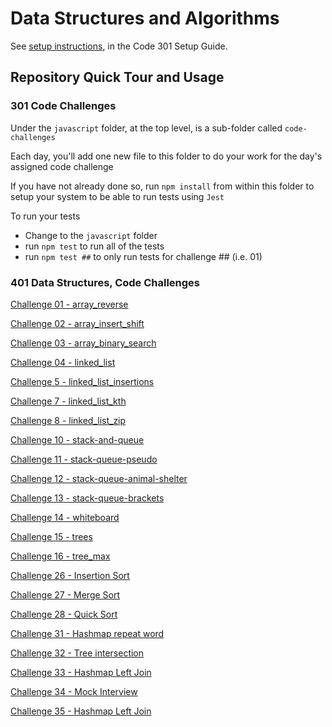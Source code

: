 # Data Structures and Algorithms

See [setup instructions](https://codefellows.github.io/setup-guide/code-301/3-code-challenges), in the Code 301 Setup Guide.

## Repository Quick Tour and Usage

### 301 Code Challenges

Under the `javascript` folder, at the top level, is a sub-folder called `code-challenges`

Each day, you'll add one new file to this folder to do your work for the day's assigned code challenge

If you have not already done so, run `npm install` from within this folder to setup your system to be able to run tests using `Jest`

To run your tests

- Change to the `javascript` folder
- run `npm test` to run all of the tests
- run `npm test ##` to only run tests for challenge ## (i.e. 01)

### 401 Data Structures, Code Challenges

[Challenge 01 - array_reverse](https://github.com/idcargill/data-structures-and-algorithms/tree/main/python/code_challenges/array_reverse)

[Challenge 02 - array_insert_shift](https://github.com/idcargill/data-structures-and-algorithms/tree/main/python/code_challenges/array_insert_shift)

[Challenge 03 - array_binary_search](https://github.com/idcargill/data-structures-and-algorithms/tree/main/python/code_challenges/array_binary_search)

[Challenge 04 - linked_list](https://github.com/idcargill/data-structures-and-algorithms/tree/main/python/code_challenges/linked_list)

[Challenge 5 - linked_list_insertions](https://github.com/idcargill/data-structures-and-algorithms/tree/main/python/code_challenges/linked_list_insertions)

[Challenge 7 - linked_list_kth](https://github.com/idcargill/data-structures-and-algorithms/tree/main/python/code_challenges/linked_list_kth)

[Challenge 8 - linked_list_zip](https://github.com/idcargill/data-structures-and-algorithms/tree/main/python/code_challenges/linked_list_zip)

[Challenge 10 - stack-and-queue](https://github.com/idcargill/data-structures-and-algorithms/tree/main/python/code_challenges/stack_and_queue)

[Challenge 11 - stack-queue-pseudo](https://github.com/idcargill/data-structures-and-algorithms/tree/main/python/code_challenges/stack_queue_pseudo)

[Challenge 12 - stack-queue-animal-shelter](https://github.com/idcargill/data-structures-and-algorithms/tree/main/python/code_challenges/stack_queue_animal_shelter)

[Challenge 13 - stack-queue-brackets](https://github.com/idcargill/data-structures-and-algorithms/tree/main/python/code_challenges/stack_queue_brackets)

[Challenge 14 - whiteboard](https://canvas.instructure.com/courses/3826570/assignments/26339196)

[Challenge 15 - trees](https://github.com/idcargill/data-structures-and-algorithms/tree/main/python/code_challenges/trees)

[Challenge 16 - tree_max](https://github.com/idcargill/data-structures-and-algorithms/tree/main/python/code_challenges/tree_max)

[Challenge 26 - Insertion Sort](https://github.com/idcargill/data-structures-and-algorithms/tree/main/python/Sorting/insertion_sort)

[Challenge 27 - Merge Sort](https://github.com/idcargill/data-structures-and-algorithms/tree/main/python/Sorting/merge_sort)

[Challenge 28 - Quick Sort](https://github.com/idcargill/data-structures-and-algorithms/tree/main/python/Sorting/quick_sort)

[Challenge 31 - Hashmap repeat word](https://github.com/idcargill/data-structures-and-algorithms/tree/main/python/code_challenges/hashmap_repeat)

[Challenge 32 - Tree intersection](https://github.com/idcargill/data-structures-and-algorithms/tree/main/python/code_challenges/tree_intersection)

[Challenge 33 - Hashmap Left Join](https://github.com/idcargill/data-structures-and-algorithms/tree/main/python/code_challenges/hashmap_left_join)

[Challenge 34 - Mock Interview](https://canvas.instructure.com/courses/3826570/assignments/26339210?return_to=https%3A%2F%2Fcanvas.instructure.com%2Fcalendar%23view_name%3Dmonth%26view_start%3D2022-03-29)

[Challenge 35 - Hashmap Left Join](https://github.com/idcargill/data-structures-and-algorithms/tree/main/python/code_challenges/graph)
